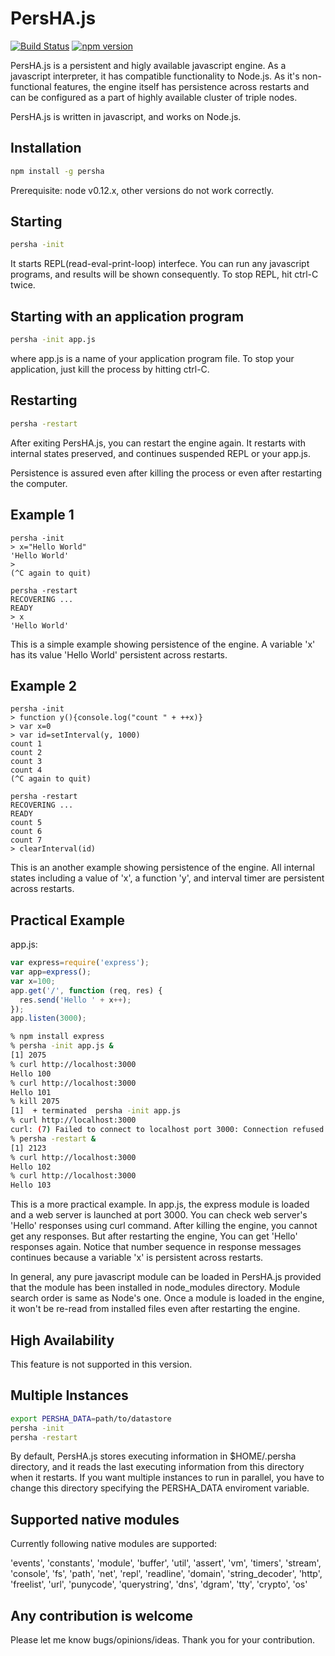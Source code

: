 
# PersHA.js

[![Build Status](https://travis-ci.org/kotarondo/PersHA.js.svg?branch=master)](https://travis-ci.org/kotarondo/PersHA.js)
[![npm version](https://badge.fury.io/js/persha.svg)](https://badge.fury.io/js/persha)

PersHA.js is a persistent and higly available javascript engine. As a javascript interpreter, it has compatible functionality to Node.js. As it's non-functional features, the engine itself has persistence across restarts and can be configured as a part of highly available cluster of triple nodes.

PersHA.js is written in javascript, and works on Node.js.

## Installation

```sh
npm install -g persha
```
Prerequisite: node v0.12.x, other versions do not work correctly.

## Starting

```sh
persha -init
```

It starts REPL(read-eval-print-loop) interfece. You can run any javascript programs, and results will be shown consequently. To stop REPL, hit ctrl-C twice.

## Starting with an application program

```sh
persha -init app.js
```
where app.js is a name of your application program file. To stop your application, just kill the process by hitting ctrl-C.

## Restarting

```sh
persha -restart
```

After exiting PersHA.js, you can restart the engine again. It restarts with internal states preserved, and continues suspended REPL or your app.js.

Persistence is assured even after killing the process or even after restarting the computer. 

## Example 1

```
persha -init
> x="Hello World"
'Hello World'
>
(^C again to quit)

persha -restart
RECOVERING ...
READY
> x
'Hello World'
```

This is a simple example showing persistence of the engine. A variable 'x' has its value 'Hello World' persistent across restarts.

## Example 2

```
persha -init
> function y(){console.log("count " + ++x)}
> var x=0
> var id=setInterval(y, 1000)
count 1
count 2
count 3
count 4
(^C again to quit)

persha -restart
RECOVERING ...
READY
count 5
count 6
count 7
> clearInterval(id)
```

This is an another example showing persistence of the engine. All internal states including a value of 'x', a function 'y', and interval timer are persistent across restarts.

## Practical Example

app.js:
```javascript
var express=require('express');
var app=express();
var x=100;
app.get('/', function (req, res) {
  res.send('Hello ' + x++);
});
app.listen(3000);
```

```sh
% npm install express
% persha -init app.js &
[1] 2075
% curl http://localhost:3000
Hello 100
% curl http://localhost:3000
Hello 101
% kill 2075
[1]  + terminated  persha -init app.js
% curl http://localhost:3000
curl: (7) Failed to connect to localhost port 3000: Connection refused
% persha -restart &
[1] 2123
% curl http://localhost:3000
Hello 102
% curl http://localhost:3000
Hello 103
```

This is a more practical example. In app.js, the express module is loaded and a web server is launched at port 3000. You can check web server's 'Hello' responses using curl command. After killing the engine, you cannot get any responses. But after restarting the engine, You can get 'Hello' responses again. Notice that number sequence in response messages continues because a variable 'x' is persistent across restarts.

In general, any pure javascript module can be loaded in PersHA.js provided that the module has been installed in node_modules directory. Module search order is same as Node's one. Once a module is loaded in the engine, it won't be re-read from installed files even after restarting the engine. 

## High Availability

This feature is not supported in this version.

## Multiple Instances

```sh
export PERSHA_DATA=path/to/datastore
persha -init
persha -restart
```

By default, PersHA.js stores executing information in $HOME/.persha directory, and it reads the last executing information from this directory when it restarts. If you want multiple instances to run in parallel, you have to change this directory specifying the PERSHA_DATA enviroment variable.

## Supported native modules

Currently following native modules are supported:

'events', 'constants', 'module', 'buffer', 'util', 'assert', 'vm', 'timers', 'stream', 'console', 'fs', 'path', 'net', 'repl', 'readline', 'domain', 'string_decoder', 'http', 'freelist', 'url', 'punycode', 'querystring', 'dns', 'dgram', 'tty', 'crypto', 'os'

## Any contribution is welcome

Please let me know bugs/opinions/ideas.
Thank you for your contribution.
